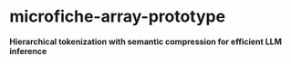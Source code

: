 # microfiche-array-prototype
**Hierarchical tokenization with semantic compression for efficient LLM inference**
